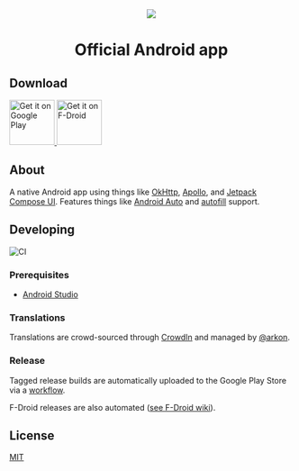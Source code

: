 <div align="center">
	<img src="https://lolisafe.moe/DJwzPbWD.png" />
</div>
<h1 align="center">Official Android app</h1>

## Download

<a href="https://play.google.com/store/apps/details?id=me.echeung.moemoekyun">
  <img height="80" alt="Get it on Google Play"
       src="https://play.google.com/intl/en_us/badges/static/images/badges/en_badge_web_generic.png" />
</a>

<a href="https://f-droid.org/app/me.echeung.moemoekyun.fdroid">
  <img height="80" alt="Get it on F-Droid"
       src="https://f-droid.org/badge/get-it-on.png">
</a>


## About

A native Android app using things like [OkHttp](http://square.github.io/okhttp/), [Apollo](https://www.apollographql.com), and [Jetpack Compose UI](https://developer.android.com/jetpack/compose).
Features things like [Android Auto](https://www.android.com/auto/) and [autofill](https://android-developers.googleblog.com/2017/11/getting-your-android-app-ready-for.html) support.


## Developing

![CI](https://github.com/LISTEN-moe/android-app/workflows/CI/badge.svg?event=push)

### Prerequisites

- [Android Studio](https://developer.android.com/studio/index.html)

### Translations

Translations are crowd-sourced through [CrowdIn](https://crwd.in/listenmoe-android-app) and managed by [@arkon](https://github.com/arkon/).

### Release

Tagged release builds are automatically uploaded to the Google Play Store via a [workflow](https://github.com/LISTEN-moe/android-app/blob/main/.github/workflows/build.yml).

F-Droid releases are also automated ([see F-Droid wiki](https://f-droid.org/wiki/page/me.echeung.moemoekyun.fdroid)).


## License

[MIT](https://github.com/LISTEN-moe/android-app/blob/main/LICENSE)
